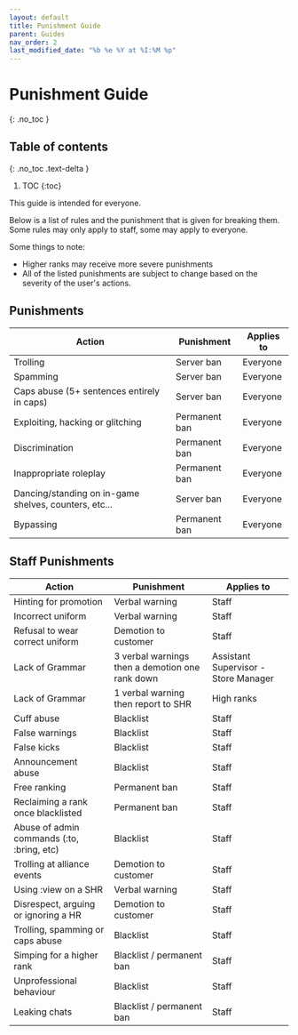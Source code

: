 ```yaml
---
layout: default
title: Punishment Guide
parent: Guides
nav_order: 2
last_modified_date: "%b %e %Y at %I:%M %p"
---
```

# Punishment Guide
{: .no_toc }

## Table of contents
{: .no_toc .text-delta }

1. TOC
{:toc}

This guide is intended for everyone.

Below is a list of rules and the punishment that is given for breaking them. Some rules may only apply to staff, some may apply to everyone.

Some things to note:
- Higher ranks may receive more severe punishments
- All of the listed punishments are subject to change based on the severity of the user's actions.

## Punishments

| Action | Punishment | Applies to |
| ------ | ---------- | ---------- |
| Trolling | Server ban | Everyone |
| Spamming | Server ban | Everyone |
| Caps abuse (5+ sentences entirely in caps) | Server ban | Everyone |
| Exploiting, hacking or glitching | Permanent ban | Everyone |
| Discrimination | Permanent ban | Everyone |
| Inappropriate roleplay | Permanent ban | Everyone |
| Dancing/standing on in-game shelves, counters, etc... | Server ban | Everyone |
| Bypassing | Permanent ban | Everyone |


## Staff Punishments

| Action | Punishment | Applies to |
| ------ | ---------- | ---------- |
| Hinting for promotion | Verbal warning | Staff |
| Incorrect uniform | Verbal warning | Staff |
| Refusal to wear correct uniform | Demotion to customer | Staff |
| Lack of Grammar | 3 verbal warnings then a demotion one rank down | Assistant Supervisor - Store Manager |
| Lack of Grammar | 1 verbal warning then report to SHR | High ranks |
| Cuff abuse | Blacklist | Staff |
| False warnings | Blacklist | Staff |
| False kicks | Blacklist | Staff |
| Announcement abuse | Blacklist | Staff |
| Free ranking | Permanent ban | Staff |
| Reclaiming a rank once blacklisted | Permanent ban | Staff |
| Abuse of admin commands (:to, :bring, etc) | Blacklist | Staff |
| Trolling at alliance events | Demotion to customer | Staff |
| Using :view on a SHR | Verbal warning | Staff |
| Disrespect, arguing or ignoring a HR | Demotion to customer | Staff |
| Trolling, spamming or caps abuse | Blacklist | Staff |
| Simping for a higher rank | Blacklist / permanent ban | Staff |
| Unprofessional behaviour | Blacklist | Staff |
| Leaking chats | Blacklist / permanent ban | Staff |
